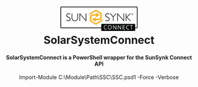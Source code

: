 <h1 align="center">
  <br>
  <img src=".\ssc_logo.webp" alt="logo" width = 40% ></a>
  <br>
  SolarSystemConnect
  <br>
</h1>
<h4 align="center">
SolarSystemConnect is a PowerShell wrapper for the SunSynk Connect API
</h4>
<div align="center">
Import-Module C:\Module\Path\SSC\SSC.psd1 -Force -Verbose
</div>
